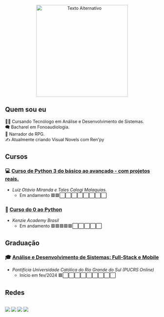 <p align="center">
  <img src="https://blogger.googleusercontent.com/img/b/R29vZ2xl/AVvXsEgfkFZQHzxkn0ZEdPMyQjZhli925cbTOEPEPYJnQTCo8v1HBVfyHPv1BWPnIK9157eRAEy-1VBpLmh6NphUOZAzrYjgnRWHl-PAqK-Oa8naAugFNzlztcbf60BEJUFogS0-7ujv_vH0yYCoCFT40Xx7uHlj5SYeTAlHZnlxYkq4FHBbsA2ZyHBkaxfHmY81/s1627/Github_perfil.png" alt="Texto Alternativo" title="ArtbyKalls que fez!" width="300">
</p>


## Quem sou eu
🧑‍🎓 Cursando Tecnólogo em Análise e Desenvolvimento de Sistemas.<br>
🗨️ Bacharel em Fonoaudiologia.<br>
🎲 Narrador de RPG.<br>
✍️ Atualmente criando Visual Novels com Ren'py<br>

## Cursos
### 💻 [Curso de Python 3 do básico ao avançado - com projetos reais.](https://www.udemy.com/course/python-3-do-zero-ao-avancado/)<br>
- _Luiz Otávio Miranda e Tales Calogi Malaquias._ 
  - Em andamento
  🟩🟩⬜⬜⬜⬜⬜⬜⬜⬜


### 🐍 [Curso do 0 ao Python](https://kenzie.com.br/)<br>
- _Kenzie Academy Brasil_
  - Em andamento
  🟩🟩🟩🟩🟩⬜⬜⬜⬜⬜

## Graduação
### 🎓 [Análise e Desenvolvimento de Sistemas: Full-Stack e Mobile](https://online.pucrs.br/graduacao/analise-desenvolvimento-sistemas-full-stack-mobile#checkout)<br>
- _Pontifícia Universidade Católica do Rio Grande do Sul (PUCRS Online)_ 
  - Início em fev/2024 </div>
  🟩⬜⬜⬜⬜⬜⬜⬜⬜⬜

## Redes
<br>
<a href="https://linkedin.com/in/arthurzkrause">
<img src="https://img.shields.io/badge/-LinkedIn-0077B5?style=flat&logo=Linkedin&logoColor=white"/></a>
<a href="https://www.instagram.com/arthurzkrause/">
<img src="https://img.shields.io/badge/-Instagram-E4405F?style=flat&logo=instagram&logoColor=white"/></a>
<a href="https://www.youtube.com/@poabynight">
<img src="https://img.shields.io/badge/Youtube-red?style=flat&logo=Youtube&logoColor=white&color=red"/></a>
<a href="https://wa.me/message/UHU6AHOZKOC2I1">
<img src="https://img.shields.io/badge/Whatasapp-darkgreen?logo=whatsapp&logoColor=white"/></a>
